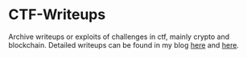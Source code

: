 # CTF-Writeups

Archive writeups or exploits of challenges in ctf, mainly crypto and blockchain. Detailed writeups can be found in my blog [here](https://blog.tanglee.top/) and [here](https://tanglee.top/).